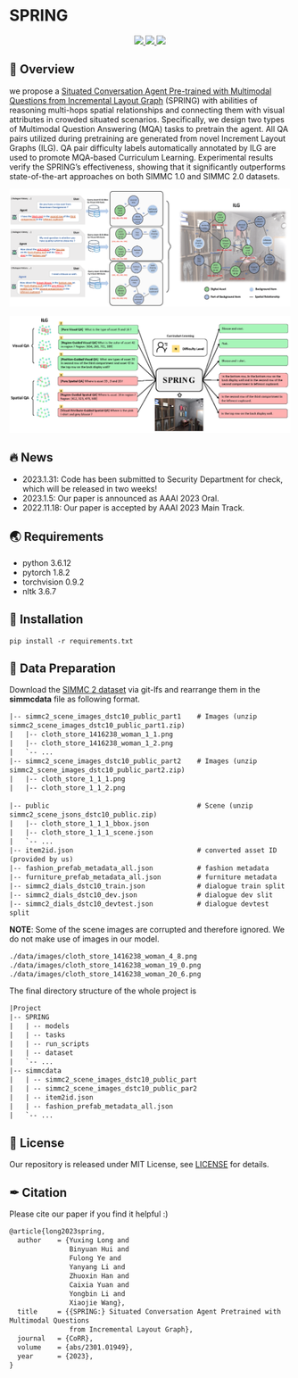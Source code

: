 # SPRING
<p align="center">
    <a href="./LICENSE"><img src="https://img.shields.io/badge/license-MIT-red.svg">
    </a>
    <a href="support os"><img src="https://img.shields.io/badge/os-linux%2C%20win%2C%20mac-pink.svg">
    </a>
    <a href=""><img src="https://img.shields.io/badge/python-3.6+-aff.svg">
    </a>
    <br />
</p>

## 🏴 **Overview**
we propose a [Situated Conversation Agent Pre-trained with Multimodal Questions from Incremental Layout Graph](https://arxiv.org/abs/2301.01949) (SPRING) with abilities of reasoning multi-hops spatial relationships and connecting them with visual attributes in crowded situated scenarios. Specifically, we design two types of Multimodal Question Answering (MQA) tasks to pretrain the agent. All QA pairs utilized during pretraining are generated from novel Increment Layout Graphs (ILG). QA pair difficulty labels automatically annotated by ILG are used to promote MQA-based Curriculum Learning. Experimental results verify the SPRING’s effectiveness, showing that it significantly outperforms state-of-the-art approaches on both SIMMC 1.0 and SIMMC 2.0 datasets.

![image1](./imgs/ILG.png)

![image2](./imgs/Spring.png)

## 🔥 News
- 2023.1.31: Code has been submitted to Security Department for check, which will be released in two weeks!
- 2023.1.5: Our paper is announced as AAAI 2023 Oral.
- 2022.11.18: Our paper is accepted by AAAI 2023 Main Track. 

## 🌏 Requirements
* python 3.6.12
* pytorch 1.8.2
* torchvision 0.9.2
* nltk 3.6.7

## 🔨 Installation
```
pip install -r requirements.txt
```

## 👐 Data Preparation
Download the [SIMMC 2 dataset](https://github.com/facebookresearch/simmc2/tree/main/dstc10/data) via git-lfs and rearrange them in the **simmcdata** file as following format.
```
|-- simmc2_scene_images_dstc10_public_part1    # Images (unzip simmc2_scene_images_dstc10_public_part1.zip)
|   |-- cloth_store_1416238_woman_1_1.png
|   |-- cloth_store_1416238_woman_1_2.png
|   `-- ...
|-- simmc2_scene_images_dstc10_public_part2    # Images (unzip simmc2_scene_images_dstc10_public_part2.zip)
|   |-- cloth_store_1_1_1.png
|   |-- cloth_store_1_1_2.png

|-- public                                     # Scene (unzip simmc2_scene_jsons_dstc10_public.zip)
|   |-- cloth_store_1_1_1_bbox.json
|   |-- cloth_store_1_1_1_scene.json
|   `-- ...
|-- item2id.json                               # converted asset ID (provided by us)
|-- fashion_prefab_metadata_all.json           # fashion metadata
|-- furniture_prefab_metadata_all.json         # furniture metadata
|-- simmc2_dials_dstc10_train.json             # dialogue train split 
|-- simmc2_dials_dstc10_dev.json               # dialogue dev slit
|-- simmc2_dials_dstc10_devtest.json           # dialogue devtest split
```
**NOTE**: Some of the scene images are corrupted and therefore ignored. We do not make use of images in our model.
```
./data/images/cloth_store_1416238_woman_4_8.png
./data/images/cloth_store_1416238_woman_19_0.png
./data/images/cloth_store_1416238_woman_20_6.png
```
The final directory structure of the whole project is
```
|Project
|-- SPRING
|	| -- models
|	| -- tasks
|	| -- run_scripts
|	| -- dataset
|   `-- ...
|-- simmcdata
|	| -- simmc2_scene_images_dstc10_public_part
|	| -- simmc2_scene_images_dstc10_public_par2
|	| -- item2id.json
|	| -- fashion_prefab_metadata_all.json 
|   `-- ...
```

## 📝 **License**

Our repository is released under MIT License, see [LICENSE](LICENSE) for details.

## ✒ **Citation** 
Please cite our paper if you find it helpful :)

```
@article{long2023spring,
  author    = {Yuxing Long and
               Binyuan Hui and
               Fulong Ye and
               Yanyang Li and
               Zhuoxin Han and
               Caixia Yuan and
               Yongbin Li and
               Xiaojie Wang},
  title     = {{SPRING:} Situated Conversation Agent Pretrained with Multimodal Questions
               from Incremental Layout Graph},
  journal   = {CoRR},
  volume    = {abs/2301.01949},
  year      = {2023},
}
```
